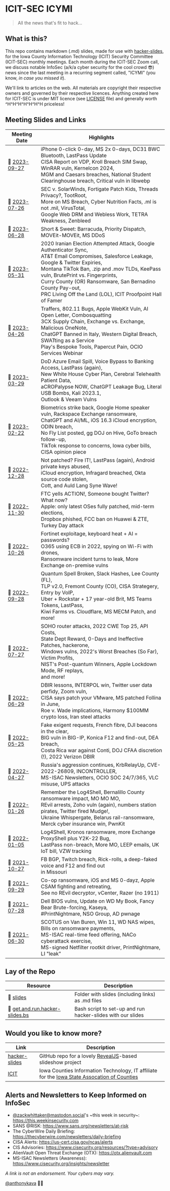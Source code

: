 # ICIT-SEC ICYMI
> All the news that's fit to hack...

## What is this?

This repo contains markdown (.md) slides, made for use with [hacker-slides](https://github.com/msoedov/hacker-slides), for the Iowa County Information Technology (ICIT) Security Committee (ICIT-SEC) monthly meetings. Each month during the ICIT-SEC Zoom call, we discuss notable InfoSec (a/k/a cyber security for the cool crowd :sunglasses:) news since the last meeting in a recurring segment called, "ICYMI" (you know, *in case you missed it*).

We'll link to articles on the web. All materials are copyright their respective owners and governed by their respective licences. Anything created here for ICIT-SEC is under MIT licence (see [LICENSE](LICENSE) file) and generally worth ^H^H^H^H^H^H^H priceless!

## Meeting Slides and Links

Meeting Date | Highlights
--- | ---
:floppy_disk: [2023-09-27](slides/2023-09-27.icit-sec.icymi.slides.md) | iPhone 0-click 0-day, MS 2x 0-days, DC31 BWC Bluetooth, LastPass Update<br>CISA Report on VDP, Kroll Breach SIM Swap, WinRAR vuln, Kernelcon 2024,<br>MGM and Caesars breaches, National Student Clearinghouse breach, Critical vuln in libwebp
:floppy_disk: [2023-07-26](slides/2023-07-26.icit-sec.icymi.slides.md) | SEC v. SolarWinds, Fortigate Patch Kids, Threads Privacy?, TootRoot,<br>More on MS Breach, Cyber Nutrition Facts, .ml is not .mil, VirusTotal,<br>Google Web DRM and Webless Work, TETRA Weakness, Zenbleed
:floppy_disk: [2023-06-28](slides/2023-06-28.icit-sec.icymi.slides.md) | Short &amp; Sweet: Barracuda, Priority Dispatch, MOVEit-MOVEit, MS DDoS
:floppy_disk: [2023-05-31](slides/2023-05-31.icit-sec.icymi.slides.md) | 2020 Iranian Election Attempted Attack, Google Authenticator Sync,<br>AT&T Email Compromises, Salesforce Leakage, Google &amp; Twitter Expiries,<br>Montana TikTok Ban, .zip and .mov TLDs, KeePass vuln, BrutePrint vs. Fingerprints,<br>Curry County (OR) Ransomware, San Bernadino County Pay-out,<br>PRC Living Off the Land (LOL), ICIT Proofpoint Hall of Famer
:floppy_disk: [2023-04-26](slides/2023-04-26.icit-sec.icymi.slides.md) | Traffers, 802.11 Bugs, Apple WebKit Vuln, AI Open Letter, Combosquatting<br>3CX Supply Chain, Exchange vs. Exchange, Malicious OneNote,<br>ChatGPT Banned in Italy, Western Digital Breach, SWATting as a Service<br>Play's Bespoke Tools, Papercut Pain, OCIO Services Webinar
:floppy_disk: [2023-03-29](slides/2023-03-29.icit-sec.icymi.slides.md) | DoD Azure Email Spill, Voice Bypass to Banking Access, LastPass (again),<br>New White House Cyber Plan, Cerebral Telehealth Patient Data,<br>aCROPalypse NOW, ChatGPT Leakage Bug, Literal USB Bombs, Kali 2023.1,<br>Outlook &amp; Veeam Vulns
:floppy_disk: [2023-02-22](slides/2023-02-22.icit-sec.icymi.slides.md) | Biometrics strike back, Google Home speaker vuln, Rackspace Exchange ransomware,<br>ChatGPT and AI/ML, iOS 16.3 iCloud encryption, ODIN breach,<br>No Fly List posted, gg DOJ on Hive, GoTo breach follow-up,<br>TikTok response to concerns, Iowa cyber bills, CISA opinion piece
:floppy_disk: [2022-12-28](slides/2022-12-28.icit-sec.icymi.slides.md) | Not patched? Fire IT!, LastPass (again), Android private keys abused,<br>iCloud encryption, Infragard breached, Okta source code stolen,<br>Cott, and Auld Lang Syne Wave!
:floppy_disk: [2022-11-30](slides/2022-11-30.icit-sec.icymi.slides.md) | FTC yells ACTION!, Someone bought Twitter? What now?<br>Apple: only latest OSes fully patched, mid-term elections,<br>Dropbox phished, FCC ban on Huawei &amp; ZTE, Turkey Day attack
:floppy_disk: [2022-10-26](slides/2022-10-26.icit-sec.icymi.slides.md) | Fortinet exploitage, keyboard heat + AI = passwords?<br>O365 using ECB in 2022, spying on Wi-Fi with drones,<br>Ransomware incident turns to leak, More Exchange on-premise vulns
:floppy_disk: [2022-09-28](slides/2022-09-28.icit-sec.icymi.slides.md) | Quantum Spell Broken, Slack Hashes, Lee County (FL),<br>TLP v2.0, Fremont County (CO), CISA Strategery, Entry by VoIP,<br>Uber + Rockstar + 17 year-old Brit, MS Teams Tokens, LastPass,<br>Kiwi Farms vs. Cloudflare, MS MECM Patch, and more!
:floppy_disk: [2022-07-27](slides/2022-07-27.icit-sec.icymi.slides.md) | SOHO router attacks, 2022 CWE Top 25, API Costs,<br>State Dept Reward, 0-Days and Ineffective Patches, hackerone,<br>Windows vulns, 2022's Worst Breaches (So Far), Victim Profits,<br>NIST's Post-quantum Winners, Apple Lockdown Mode, RF replays,<br>and more!
:floppy_disk: [2022-06-29](slides/2022-06-29.icit-sec.icymi.slides.md) | DBIR lessons, INTERPOL win, Twitter user data perfidy, Zoom vuln,<br>CISA says patch your VMware, MS patched Follina in June,<br>Roe v. Wade implications, Harmony $100MM crypto loss, Iran steel attacks
:floppy_disk: [2022-05-25](slides/2022-05-25.icit-sec.icymi.slides.md) | Fake exigent requests, French fibre, DJI beacons in the clear,<br>BIG vuln in BIG-IP, Konica F12 and find-out, DEA breach,<br>Costa Rica war against Conti, DOJ CFAA discretion (!), 2022 Verizon DBIR
:floppy_disk: [2022-04-27](slides/2022-04-27.icit-sec.icymi.slides.md) | Russia's aggression continues, KrbRelayUp, CVE-2022-26809, INCONTROLLER,<br>MS-ISAC Newsletters, OCIO SOC 24/7/365, VLC misuse, UPS attacks
:floppy_disk: [2022-01-26](slides/2022-01-26.icit-sec.icymi.slides.md) | Remember the Log4Shell, Bernalillo County ransomware impact, MO MO MO,<br>REvil arrests, Zoho vuln (again), numbers station pirates, Twitter fired Mudge!,<br>Ukraine Whispergate, Belarus rail-ransomware, Merck cyber insurance win, PwnKit
:floppy_disk: [2022-01-05](slides/2022-01-05.icit-sec.icymi.slides.md) | Log4Shell, Kronos ransomware, more Exchange ProxyShell plus Y2K-22 Bug,<br>LastPass non-breach, More MO, LEEP emails, UK IoT bill, VZW tracking
:floppy_disk: [2021-10-27](slides/2021-10-27.icit-sec.icymi.slides.md) | FB BGP, Twitch breach, Rick-rolls, a deep-faked voice and F12 and find out<br>in Missouri
:floppy_disk: [2021-09-29](slides/2021-09-29.icit-sec.icymi.slides.md) | Co-op ransomware, iOS and MS 0-dayz, Apple CSAM fighting and retreating,<br>See no REvil decryptor, vCenter, Razer (no 1911)
:floppy_disk: [2021-07-28](slides/2021-07-28.icit-sec.icymi.slides.md) | Dell BIOS vulns, Update on WD My Book, Fancy Bear Brute-forcing, Kaseya,<br>#PrintNightmare, NSO Group, AD pwnage
:floppy_disk: [2021-06-30](slides/2021-06-30.icit-sec.icymi.slides.md) | SCOTUS on Van Buren, Win 11, WD NAS wipes, Bills on ransomware payments,<br>MS-ISAC real-time feed offering, NACo cyberattack exercise,<br>MS-signed Netfilter rootkit driver, PrintNightmare, LI "leak"

<!-- :construction: -->

## Lay of the Repo

Resource | Description
--- | ---
:file_folder: [slides](slides) | Folder with slides (including links) as .md files
:shell: [get.and.run.hacker-slides.bs](get.and.run.hacker-slides.bs) | Bash script to set-up and run hacker-slides with our slides

## Would you like to know more?

Link | Description
--- | ---
[hacker-slides](https://github.com/msoedov/hacker-slides) | GitHub repo for a lovely [RevealJS](https://revealjs.com)-based slideshow project
[ICIT](https://iowacountiesit.org) | Iowa Counties Information Technology, IT affiliate for the [Iowa State Assocation of Counties](https://iowacounties.org)

## Alerts and Newsletters to Keep Informed on InfoSec

- [@zackwhittaker@mastodon.social](https://mastodon.social/@zackwhittaker)'s \~this week in security\~: https://this.weekinsecurity.com
- SANS @RISK: https://www.sans.org/newsletters/at-risk
- The CyberWire Daily Briefing: https://thecyberwire.com/newsletters/daily-briefing
- CISA Alerts: https://us-cert.cisa.gov/ncas/alerts
- CIS Advisories: https://www.cisecurity.org/resources/?type=advisory
- AlienVault Open Threat Exchange (OTX): https://otx.alienvault.com
- MS-ISAC Newsletters (Awareness): https://www.cisecurity.org/insights/newsletter

*A link is not an endorsement. Your cybers may vary.*

[@anthonykava](https://forensic.coffee) :male_detective:
